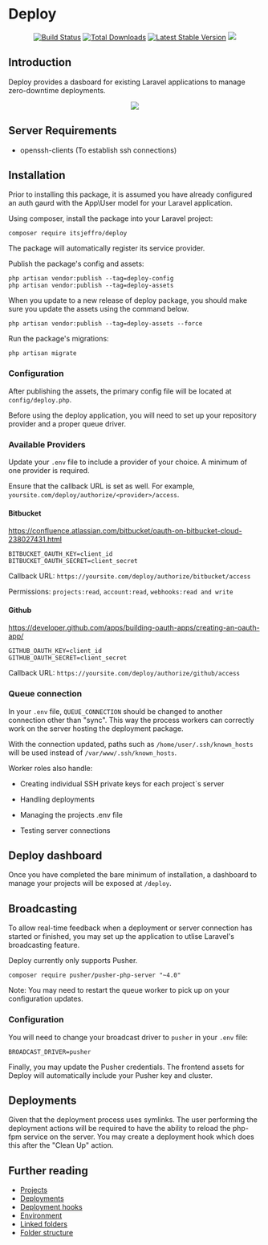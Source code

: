 # Deploy

<p align="center">
    <a href="https://github.com/itsjeffro/deploy/actions"><img src="https://github.com/itsjeffro/deploy/workflows/tests/badge.svg" alt="Build Status"></a>
    <a href="https://packagist.org/packages/itsjeffro/deploy"><img src="https://poser.pugx.org/itsjeffro/deploy/d/total.svg" alt="Total Downloads"></a>
    <a href="https://packagist.org/packages/itsjeffro/deploy"><img src="https://poser.pugx.org/itsjeffro/deploy/v/stable.svg" alt="Latest Stable Version"></a>
    <a href="https://packagist.org/packages/itsjeffro/deploy"><img src="https://poser.pugx.org/itsjeffro/deploy/license.svg"></a>
</p>

## Introduction

Deploy provides a dasboard for existing Laravel applications to manage zero-downtime deployments.

<p align="center">
    <img src="https://res.cloudinary.com/dz4tjswiv/image/upload/v1568524157/dashboard.png">
</p>

## Server Requirements

* openssh-clients (To establish ssh connections)

## Installation

Prior to installing this package, it is assumed you have already configured an auth gaurd with the App\User model for your Laravel application. 

Using composer, install the package into your Laravel project:
```
composer require itsjeffro/deploy
```

The package will automatically register its service provider.

Publish the package's config and assets:

```
php artisan vendor:publish --tag=deploy-config
php artisan vendor:publish --tag=deploy-assets
```

When you update to a new release of deploy package, you should make sure you update the assets using the command below.

```
php artisan vendor:publish --tag=deploy-assets --force
```

Run the package's migrations:

```
php artisan migrate
```

### Configuration

After publishing the assets, the primary config file will be located at `config/deploy.php`. 

Before using the deploy application, you will need to set up your repository provider and a proper queue driver.

### Available Providers

Update your `.env` file to include a provider of your choice. A minimum of one provider is required.

Ensure that the callback URL is set as well. For example, `yoursite.com/deploy/authorize/<provider>/access`.

#### Bitbucket

https://confluence.atlassian.com/bitbucket/oauth-on-bitbucket-cloud-238027431.html

```
BITBUCKET_OAUTH_KEY=client_id
BITBUCKET_OAUTH_SECRET=client_secret
```

Callback URL: `https://yoursite.com/deploy/authorize/bitbucket/access`

Permissions: `projects:read`, `account:read`, `webhooks:read and write`

#### Github

https://developer.github.com/apps/building-oauth-apps/creating-an-oauth-app/

```
GITHUB_OAUTH_KEY=client_id
GITHUB_OAUTH_SECRET=client_secret
```

Callback URL: `https://yoursite.com/deploy/authorize/github/access`

### Queue connection

In your `.env` file, `QUEUE_CONNECTION` should be changed to another connection other than "sync". This way the process workers can correctly work on the server hosting the deployment package. 

With the connection updated, paths such as  `/home/user/.ssh/known_hosts` will be used instead of `/var/www/.ssh/known_hosts`.

Worker roles also handle:

* Creating individual SSH private keys for each project`s server

* Handling deployments

* Managing the projects .env file

* Testing server connections

## Deploy dashboard

Once you have completed the bare minimum of installation, a dashboard to manage your projects will be exposed at `/deploy`.

## Broadcasting

To allow real-time feedback when a deployment or server connection has started or finished, you may set up the application 
to utlise Laravel's broadcasting feature.

Deploy currently only supports Pusher.

```
composer require pusher/pusher-php-server "~4.0"
```

Note: You may need to restart the queue worker to pick up on your configuration updates.

### Configuration

You will need to change your broadcast driver to `pusher` in your `.env` file:

```
BROADCAST_DRIVER=pusher
```

Finally, you may update the Pusher credentials. The frontend assets for Deploy will automatically include your Pusher key and cluster.

## Deployments

Given that the deployment process uses symlinks. The user performing the deployment actions will be required to have the ability to reload the php-fpm service on the server. You may create a deployment hook which does this after the "Clean Up" action.

## Further reading

* [Projects](docs/project.md)
* [Deployments](docs/deployment.md)
* [Deployment hooks](docs/deployment-hooks.md)
* [Environment](docs/environment.md)
* [Linked folders](docs/linked-folders.md)
* [Folder structure](docs/folder-structure.md)
